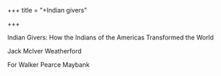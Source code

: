 +++
title = "+Indian givers"

+++

Indian Givers: How the Indians of the Americas Transformed the World


Jack Mclver Weatherford

For Walker Pearce Maybank



